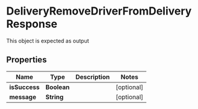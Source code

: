 

# DeliveryRemoveDriverFromDeliveryResponse

This object is expected as output
## Properties

Name | Type | Description | Notes
------------ | ------------- | ------------- | -------------
**isSuccess** | **Boolean** |  |  [optional]
**message** | **String** |  |  [optional]



